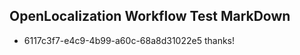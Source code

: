 ## OpenLocalization Workflow Test MarkDown
* 6117c3f7-e4c9-4b99-a60c-68a8d31022e5 thanks!

<!--HONumber=Jul16_HO3-->


